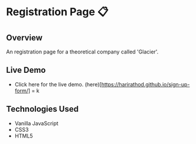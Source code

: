# Registration Page 📋
## Overview
An registration page for a theoretical company called 'Glacier'. 

## Live Demo

- Click here for the live demo. (here)[https://harirathod.github.io/sign-up-form/]
= k
## Technologies Used
- Vanilla JavaScript
- CSS3
- HTML5



